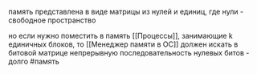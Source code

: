 память представлена в виде матрицы из нулей и единиц, где нули - свободное пространство

но если нужно поместить в память [[Процессы]], занимающие k единичных блоков, то [[Менеджер памяти в ОС]] должен искать в битовой матрице непрерывную последовательность нулевых битов - долго
#память